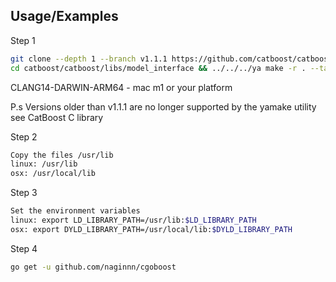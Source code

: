 
## Usage/Examples

Step 1
```bash
git clone --depth 1 --branch v1.1.1 https://github.com/catboost/catboost.git
cd catboost/catboost/libs/model_interface && ../../../ya make -r . --target-platform CLANG14-DARWIN-ARM64
```
CLANG14-DARWIN-ARM64 - mac m1 or your platform

P.s Versions older than v1.1.1 are no longer supported by the yamake utility see CatBoost C library

Step 2
```bash
Copy the files /usr/lib
linux: /usr/lib
osx: /usr/local/lib
```

Step 3
```bash
Set the environment variables
linux: export LD_LIBRARY_PATH=/usr/lib:$LD_LIBRARY_PATH
osx: export DYLD_LIBRARY_PATH=/usr/local/lib:$DYLD_LIBRARY_PATH
```

Step 4
```bash
go get -u github.com/naginnn/cgoboost
```
